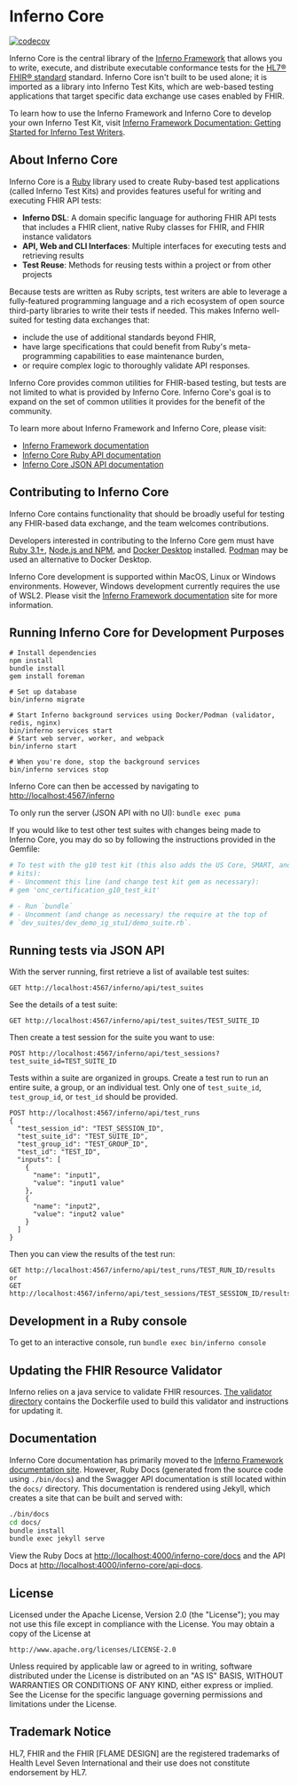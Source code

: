 # Inferno Core
[![codecov](https://codecov.io/gh/inferno-framework/inferno-core/branch/main/graph/badge.svg?token=6NJTBHF82R)](https://codecov.io/gh/inferno-framework/inferno-core)

Inferno Core is the central library of the [Inferno
Framework](https://inferno-framework.github.io) that allows you to write,
execute, and distribute executable conformance tests for the [HL7® FHIR®
standard](http://hl7.org/fhir/) standard. Inferno Core isn't built to be used
alone; it is imported as a library into Inferno Test Kits, which are web-based
testing applications that target specific data exchange use cases enabled by
FHIR.

To learn how to use the Inferno Framework and Inferno Core to develop your own
Inferno Test Kit, visit [Inferno Framework Documentation: Getting Started for
Inferno Test
Writers](https://inferno-framework.github.io/docs/getting-started/).

## About Inferno Core
Inferno Core is a [Ruby](https://ruby-lang.org/) library used to create
Ruby-based test applications (called Inferno Test Kits) and provides features
useful for writing and executing FHIR API tests:

* **Inferno DSL**: A domain specific language for authoring FHIR API tests that
  includes a FHIR client, native Ruby classes for FHIR, and FHIR instance validators
* **API, Web and CLI Interfaces**: Multiple interfaces for executing tests and
  retrieving results
* **Test Reuse**: Methods for reusing tests within a project or from other projects

Because tests are written as Ruby scripts, test writers are able to leverage a
fully-featured programming language and a rich ecosystem of open source
third-party libraries to write their tests if needed.  This makes Inferno
well-suited for testing data exchanges that:

* include the use of additional standards beyond FHIR,
* have large specifications that could benefit from Ruby's meta-programming
  capabilities to ease maintenance burden,
* or require complex logic to thoroughly validate API responses.

Inferno Core provides common utilities for FHIR-based testing, but tests are not
limited to what is provided by Inferno Core.  Inferno Core's goal is to expand on
the set of common utilities it provides for the benefit of the community.

To learn more about Inferno Framework and Inferno Core, please visit:
- [Inferno Framework documentation](https://inferno-framework.github.io/docs/)
- [Inferno Core Ruby API documentation](https://inferno-framework.github.io/inferno-core/docs)
- [Inferno Core JSON API documentation](https://inferno-framework.github.io/inferno-core/api-docs)

## Contributing to Inferno Core

Inferno Core contains functionality that should be broadly useful for testing
any FHIR-based data exchange, and the team welcomes contributions.

Developers
interested in contributing to the Inferno Core gem must have [Ruby
3.1+](https://www.ruby-lang.org/en/), [Node.js and
NPM](https://www.npmjs.com/get-npm), and [Docker
Desktop](https://www.docker.com/products/docker-desktop/) installed.
[Podman](https://podman.io/) may be used an alternative to Docker Desktop.

Inferno Core development is supported within MacOS, Linux or Windows environments.
However, Windows development currently requires the use of WSL2.  Please visit
the [Inferno Framework
documentation](https://inferno-framework.github.io/docs/getting-started/#development-with-ruby)
site for more information.

## Running Inferno Core for Development Purposes
```
# Install dependencies
npm install
bundle install
gem install foreman

# Set up database
bin/inferno migrate

# Start Inferno background services using Docker/Podman (validator, redis, nginx)
bin/inferno services start
# Start web server, worker, and webpack
bin/inferno start

# When you're done, stop the background services
bin/inferno services stop
```

Inferno Core can then be accessed by navigating to
[http://localhost:4567/inferno](http://localhost:4567/inferno)

To only run the server (JSON API with no UI): `bundle exec puma`

If you would like to test other test suites with changes being made
to Inferno Core, you may do so by following the instructions
provided in the Gemfile:

```ruby
# To test with the g10 test kit (this also adds the US Core, SMART, and TLS test
# kits):
# - Uncomment this line (and change test kit gem as necessary):
# gem 'onc_certification_g10_test_kit'

# - Run `bundle`
# - Uncomment (and change as necessary) the require at the top of
# `dev_suites/dev_demo_ig_stu1/demo_suite.rb`.

```

## Running tests via JSON API
With the server running, first retrieve a list of available test suites:
```
GET http://localhost:4567/inferno/api/test_suites
```
See the details of a test suite:
```
GET http://localhost:4567/inferno/api/test_suites/TEST_SUITE_ID
```
Then create a test session for the suite you want to use:
```
POST http://localhost:4567/inferno/api/test_sessions?test_suite_id=TEST_SUITE_ID
```
Tests within a suite are organized in groups. Create a test run to run an entire
suite, a group, or an individual test. Only one of `test_suite_id`,
`test_group_id`, or `test_id` should be provided.
```
POST http://localhost:4567/inferno/api/test_runs
{
  "test_session_id": "TEST_SESSION_ID",
  "test_suite_id": "TEST_SUITE_ID",
  "test_group_id": "TEST_GROUP_ID",
  "test_id": "TEST_ID",
  "inputs": [
    {
      "name": "input1",
      "value": "input1 value"
    },
    {
      "name": "input2",
      "value": "input2 value"
    }
  ]
}
```
Then you can view the results of the test run:
```
GET http://localhost:4567/inferno/api/test_runs/TEST_RUN_ID/results
or
GET http://localhost:4567/inferno/api/test_sessions/TEST_SESSION_ID/results
```

## Development in a Ruby console
To get to an interactive console, run `bundle exec bin/inferno console`

## Updating the FHIR Resource Validator
Inferno relies on a java service to validate FHIR resources. [The validator
directory](https://github.com/inferno-framework/inferno-core/tree/main/validator)
contains the Dockerfile used to build this validator and instructions for
updating it.

## Documentation
Inferno Core documentation has primarily moved to the
[Inferno Framework documentation site](https://github.com/inferno-framework/inferno-framework.github.io/).
However, Ruby Docs (generated from the source code using `./bin/docs`) and the Swagger API
documentation is still located within the `docs/` directory. This documentation
is rendered using Jekyll, which creates a site that can be built and served
with:

```sh
./bin/docs
cd docs/
bundle install
bundle exec jekyll serve
```

View the Ruby Docs at [http://localhost:4000/inferno-core/docs](http://localhost:4000/inferno-core/docs) and the API Docs at
[http://localhost:4000/inferno-core/api-docs](http://localhost:4000/inferno-core/api-docs).

## License

Licensed under the Apache License, Version 2.0 (the "License"); you may not use
this file except in compliance with the License. You may obtain a copy of the
License at
```
http://www.apache.org/licenses/LICENSE-2.0
```
Unless required by applicable law or agreed to in writing, software distributed
under the License is distributed on an "AS IS" BASIS, WITHOUT WARRANTIES OR
CONDITIONS OF ANY KIND, either express or implied. See the License for the
specific language governing permissions and limitations under the License.

## Trademark Notice

HL7, FHIR and the FHIR [FLAME DESIGN] are the registered trademarks of Health
Level Seven International and their use does not constitute endorsement by HL7.
